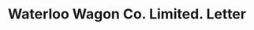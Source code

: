 ---
doi: 10.7916/D8DR46MD
date_other: '1896'
date_other_textual: '1896'
form: correspondence
genre:
- Letters (correspondence)
name:
- Waterloo Wagon Co. Limited
object_in_context_url: https://biggert.cul.columbia.edu/items/view/ave_biggert_01682
subject_hierarchical_geographic:
- Waterloo, New York, United States
subject_name:
- Waterloo Wagon Co. Limited
title: Waterloo Wagon Co. Limited. Letter
sort_title: Waterloo Wagon Co. Limited. Letter
call_number: ave_biggert_01682
coordinates:
- 42.92111111111111,-76.86166666666666
pid: ave_biggert_01682
identifiers: ave_biggert_01682
permalink: /biggert/ave_biggert_01682/
layout: iiif-image-page
---